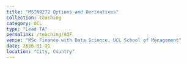 ```yaml
---
title: "MSIN0272 Options and Derivatives"
collection: teaching
category: UCL
type: "Lead TA"
permalink: /teaching/AQF
venue: "MSc Finance with Data Science, UCL School of Management"
date: 2026-01-01
location: "City, Country"
---
```


